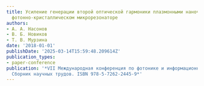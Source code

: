 ```yaml
---
title: Усиление генерации второй оптической гармоники плазмонными наночастицами в
  фотонно-кристаллическом микрорезонаторе
authors:
- А. А. Насонов
- В. Б. Новиков
- Т. В. Мурзина
date: '2018-01-01'
publishDate: '2025-03-14T15:59:48.209614Z'
publication_types:
- paper-conference
publication: '*VII Международная конференция по фотонике и информационной оптике.
  Сборник научных трудов. ISBN 978-5-7262-2445-9*'
---
```

